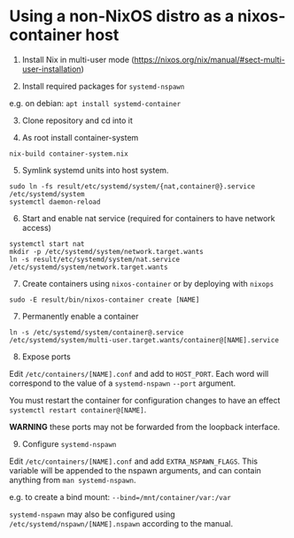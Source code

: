 # Using a non-NixOS distro as a nixos-container host #

1. Install Nix in multi-user mode (https://nixos.org/nix/manual/#sect-multi-user-installation)

2. Install required packages for `systemd-nspawn`

  e.g. on debian: `apt install systemd-container`

3. Clone repository and cd into it

4. As root install container-system

  `nix-build container-system.nix`

5. Symlink systemd units into host system.

  ```
  sudo ln -fs result/etc/systemd/system/{nat,container@}.service /etc/systemd/system
  systemctl daemon-reload
  ```

6. Start and enable nat service (required for containers to have network access)

  ```
  systemctl start nat
  mkdir -p /etc/systemd/system/network.target.wants
  ln -s result/etc/systemd/system/nat.service /etc/systemd/system/network.target.wants
  ```

7. Create containers using `nixos-container` or by deploying with `nixops`

  ```
  sudo -E result/bin/nixos-container create [NAME]
  ```

7. Permanently enable a container

  `ln -s /etc/systemd/system/container@.service /etc/systemd/system/multi-user.target.wants/container@[NAME].service`

8. Expose ports

  Edit `/etc/containers/[NAME].conf` and add to `HOST_PORT`.  Each word will correspond to the value of a `systemd-nspawn` `--port` argument.

  You must restart the container for configuration changes to have an effect `systemctl restart container@[NAME]`.

  **WARNING** these ports may not be forwarded from the loopback interface.

9. Configure `systemd-nspawn`

  Edit `/etc/containers/[NAME].conf` and add `EXTRA_NSPAWN_FLAGS`.  This variable will be appended to the nspawn arguments, and can contain anything from `man systemd-nspawn`.

  e.g. to create a bind mount: `--bind=/mnt/container/var:/var`

  `systemd-nspawn` may also be configured using `/etc/systemd/nspawn/[NAME].nspawn` according to the manual.
